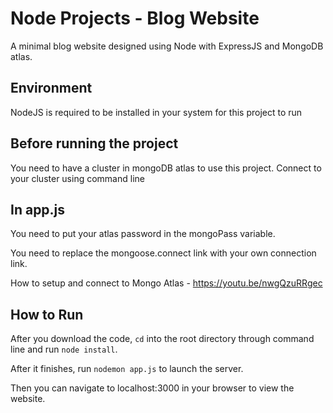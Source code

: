 # Node Projects - Blog Website
A minimal blog website designed using Node with ExpressJS and MongoDB atlas.

## Environment
NodeJS is required to be installed in your system for this project to run

## Before running the project
You need to have a cluster in mongoDB atlas to use this project. Connect to your cluster using command line

## In app.js
You need to put your atlas password in the mongoPass variable.

You need to replace the mongoose.connect link with your own connection link.

How to setup and connect to Mongo Atlas - https://youtu.be/nwgQzuRRgec

## How to Run
After you download the code, `cd` into the root directory through command line and run `node install`.

After it finishes, run `nodemon app.js` to launch the server.

Then you can navigate to localhost:3000 in your browser to view the website.
